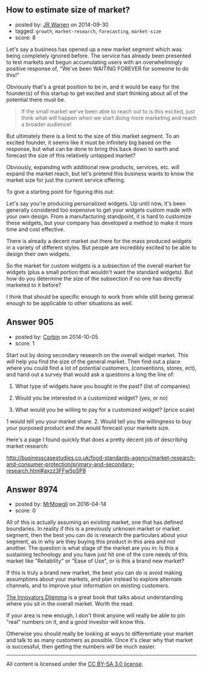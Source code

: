## How to estimate size of market?

- posted by: [JR Warren](https://stackexchange.com/users/1866317/jr-warren) on 2014-09-30
- tagged: `growth`, `market-research`, `forecasting`, `market-size`
- score: 8

Let's say a business has opened up a new market segment which was being completely ignored before. The service has already been presented to test markets and begun accumulating users with an overwhelmingly positive response of, "We've been WAITING FOREVER for someone to do this!"

Obviously that's a great position to be in, and it would be easy for the founder(s) of this startup to get excited and start thinking about all of the potential there must be. 

> If the small market we've been able to reach out to is this excited,
> just think what will happen when we start doing more marketing and
> reach a broader audience!

But ultimately there is a limit to the size of this market segment. To an excited founder, it seems like it must be infinitely big based on the response, but what can be done to bring this back down to earth and forecast the size of this relatively untapped market?

Obviously, expanding with additional new products, services, etc. will expand the market reach,  but let's pretend this business wants to know the market size for just the current service offering.

To give a starting point for figuring this out:

Let's say you're producing personalized widgets. Up until now, it's been generally considered too expensive to get your widgets custom made with your own design. From a manufacturing standpoint, it is hard to customize these widgets, but your company has developed a method to make it more time and cost effective.

There is already a decent market out there for the mass produced widgets in a variety of different styles. But people are incredibly excited to be able to design their own widgets.  

So the market for custom widgets is a subsection of the overall market for widgets (plus a small portion that wouldn't want the standard widgets). But how do you determine the size of the subsection if no one has directly marketed to it before?

I think that should be specific enough to work from while still being general enough to be applicable to other situations as well.


## Answer 905

- posted by: [Corbin](https://stackexchange.com/users/5129216/corbin) on 2014-10-05
- score: 1

Start out by doing secondary research on the overall widget market. This will help you find the size of the general market. Then find out a place where you could find a lot of potential customers, (conventions, stores, ect), and hand out a survey that would ask a questions a long the line of:

 1. What type of widgets have you bought in the past?
(list of companies)

 2. Would you be interested in a customized widget?
(yes, or no)

 3. What would you be willing to pay for a customized widget?
(price scale) 

1 would tell you your market share. 2. Would tell you the willingness to buy your purposed product and the would forecast your markets size. 

Here's a page I found quickly that does a pretty decent job of describing market research:

http://businesscasestudies.co.uk/food-standards-agency/market-research-and-consumer-protection/primary-and-secondary-research.html#axzz3FFw5pSP8




## Answer 8974

- posted by: [MrMowgli](https://stackexchange.com/users/2427359/mrmowgli) on 2016-04-14
- score: 0

<p>All of this is actually assuming an existing market, one that has defined boundaries.  In reality if this is a previously unknown market or market segment, then the best you can do is research the particulars about your segment, as in why are they buying this product in this area and not another.  The question is what stage of the market are you in: Is this a sustaining technology and you have just hit one of the core needs of this market like "Reliability" or "Ease of Use", or is this a brand new market?  </p>

<p>If this is truly a brand new market, the best you can do is avoid making assumptions about your markets, and plan instead to explore alternate channels, and to improve your information on existing customers.  </p>

<p><a href="http://rads.stackoverflow.com/amzn/click/1633691780" rel="nofollow noreferrer">The Innovators Dilemma</a> is a great book that talks about understanding where you sit in the overall market.  Worth the read.</p>

<p>If your area is new enough, I don't think anyone will really be able to pin "real" numbers on it, and a good investor will know this.  </p>

<p>Otherwise you should really be looking at ways to differentiate your market and talk to as many customers as possible.  Once it's clear why that market is successful, then getting the numbers will be much easier.  </p>




---

All content is licensed under the [CC BY-SA 3.0 license](https://creativecommons.org/licenses/by-sa/3.0/).
